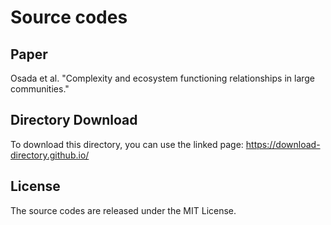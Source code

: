 # Source codes

## Paper

Osada et al. "Complexity and ecosystem functioning relationships in large communities."

## Directory Download

To download this directory, you can use the linked page:
https://download-directory.github.io/

## License

The source codes are released under the MIT License.
